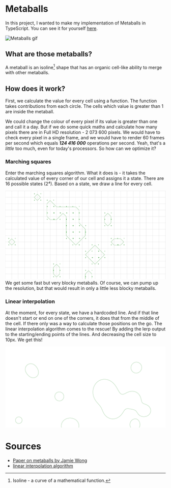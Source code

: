 # Metaballs

In this project, I wanted to make my implementation of Metaballs in TypeScript.
You can see it for yourself [here](https://metaballs.pkozak.org/).

![Metaballs gif](docs/metaballs.gif)

## What are those metaballs?

A metaball is an isoline[^1] shape that has an organic cell-like ability to merge with other metaballs.

## How does it work?

First, we calculate the value for every cell using a function.
The function takes contributions from each circle.
The cells which value is greater than 1 are inside the metaball.

We could change the colour of every pixel if its value is greater than one and call it a day.
But if we do some quick maths and calculate how many pixels there are in Full HD resolution - 2 073 600 pixels.
We would have to check every pixel in a single frame,
and we would have to render 60 frames per second which equals **_124 416 000_** operations per second.
Yeah, that's a _little_ too much, even for today's processors.
So how can we optimize it?

### Marching squares

Enter the marching squares algorithm. What it does is - it takes the calculated value of every corner of our cell and
assigns it a state. There are 16 possible states (2⁴). Based on a state, we draw a line for every cell.

![Marching squares](docs/marchingSquares.png)
We get some fast but very blocky metaballs.
Of course, we can pump up the resolution, but that would result in only a
little less blocky metaballs.

### Linear interpolation

At the moment, for every state, we have a hardcoded line.
And if that line doesn't start or end on one of the corners,
it does that from the middle of the cell.
If there only was a way to calculate those positions on the go.
The linear interpolation algorithm comes to the rescue!
By adding the lerp output to the starting/ending points of the lines.
And decreasing the cell size to 10px.
We get this!

![Marching squares with linear interpolation](docs/marchingSquaresLerp.png)

# Sources

- [Paper on metaballs by Jamie Wong](http://jamie-wong.com/2014/08/19/metaballs-and-marching-squares/)
- [linear interpolation algorithm](https://en.wikipedia.org/wiki/Linear_interpolation)

[^1]: Isoline - a curve of a mathematical function.
